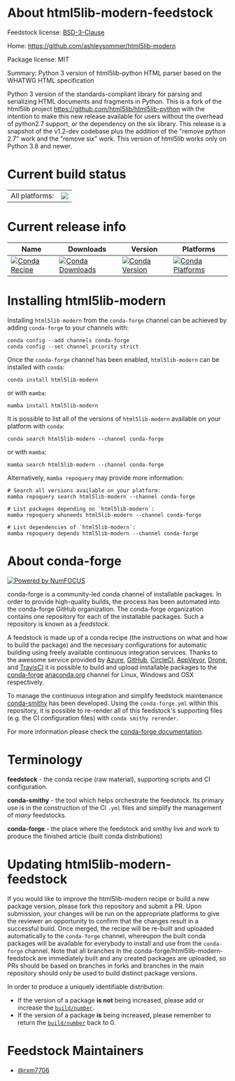 About html5lib-modern-feedstock
===============================

Feedstock license: [BSD-3-Clause](https://github.com/conda-forge/html5lib-modern-feedstock/blob/main/LICENSE.txt)

Home: https://github.com/ashleysommer/html5lib-modern

Package license: MIT

Summary: Python 3 version of html5lib-python HTML parser based on the WHATWG HTML specification

Python 3 version of the standards-compliant library for parsing and serializing HTML documents and fragments in Python.
This is a fork of the html5lib project https://github.com/html5lib/html5lib-python
with the intention to make this new release available for users without the overhead of python2.7 support, or the dependency on the six library.
This release is a snapshot of the v1.2-dev codebase plus the addition of the "remove python 2.7" work and the "remove six" work. This version of html5lib works only on Python 3.8 and newer.


Current build status
====================


<table><tr><td>All platforms:</td>
    <td>
      <a href="https://dev.azure.com/conda-forge/feedstock-builds/_build/latest?definitionId=23782&branchName=main">
        <img src="https://dev.azure.com/conda-forge/feedstock-builds/_apis/build/status/html5lib-modern-feedstock?branchName=main">
      </a>
    </td>
  </tr>
</table>

Current release info
====================

| Name | Downloads | Version | Platforms |
| --- | --- | --- | --- |
| [![Conda Recipe](https://img.shields.io/badge/recipe-html5lib--modern-green.svg)](https://anaconda.org/conda-forge/html5lib-modern) | [![Conda Downloads](https://img.shields.io/conda/dn/conda-forge/html5lib-modern.svg)](https://anaconda.org/conda-forge/html5lib-modern) | [![Conda Version](https://img.shields.io/conda/vn/conda-forge/html5lib-modern.svg)](https://anaconda.org/conda-forge/html5lib-modern) | [![Conda Platforms](https://img.shields.io/conda/pn/conda-forge/html5lib-modern.svg)](https://anaconda.org/conda-forge/html5lib-modern) |

Installing html5lib-modern
==========================

Installing `html5lib-modern` from the `conda-forge` channel can be achieved by adding `conda-forge` to your channels with:

```
conda config --add channels conda-forge
conda config --set channel_priority strict
```

Once the `conda-forge` channel has been enabled, `html5lib-modern` can be installed with `conda`:

```
conda install html5lib-modern
```

or with `mamba`:

```
mamba install html5lib-modern
```

It is possible to list all of the versions of `html5lib-modern` available on your platform with `conda`:

```
conda search html5lib-modern --channel conda-forge
```

or with `mamba`:

```
mamba search html5lib-modern --channel conda-forge
```

Alternatively, `mamba repoquery` may provide more information:

```
# Search all versions available on your platform:
mamba repoquery search html5lib-modern --channel conda-forge

# List packages depending on `html5lib-modern`:
mamba repoquery whoneeds html5lib-modern --channel conda-forge

# List dependencies of `html5lib-modern`:
mamba repoquery depends html5lib-modern --channel conda-forge
```


About conda-forge
=================

[![Powered by
NumFOCUS](https://img.shields.io/badge/powered%20by-NumFOCUS-orange.svg?style=flat&colorA=E1523D&colorB=007D8A)](https://numfocus.org)

conda-forge is a community-led conda channel of installable packages.
In order to provide high-quality builds, the process has been automated into the
conda-forge GitHub organization. The conda-forge organization contains one repository
for each of the installable packages. Such a repository is known as a *feedstock*.

A feedstock is made up of a conda recipe (the instructions on what and how to build
the package) and the necessary configurations for automatic building using freely
available continuous integration services. Thanks to the awesome service provided by
[Azure](https://azure.microsoft.com/en-us/services/devops/), [GitHub](https://github.com/),
[CircleCI](https://circleci.com/), [AppVeyor](https://www.appveyor.com/),
[Drone](https://cloud.drone.io/welcome), and [TravisCI](https://travis-ci.com/)
it is possible to build and upload installable packages to the
[conda-forge](https://anaconda.org/conda-forge) [anaconda.org](https://anaconda.org/)
channel for Linux, Windows and OSX respectively.

To manage the continuous integration and simplify feedstock maintenance
[conda-smithy](https://github.com/conda-forge/conda-smithy) has been developed.
Using the ``conda-forge.yml`` within this repository, it is possible to re-render all of
this feedstock's supporting files (e.g. the CI configuration files) with ``conda smithy rerender``.

For more information please check the [conda-forge documentation](https://conda-forge.org/docs/).

Terminology
===========

**feedstock** - the conda recipe (raw material), supporting scripts and CI configuration.

**conda-smithy** - the tool which helps orchestrate the feedstock.
                   Its primary use is in the construction of the CI ``.yml`` files
                   and simplify the management of *many* feedstocks.

**conda-forge** - the place where the feedstock and smithy live and work to
                  produce the finished article (built conda distributions)


Updating html5lib-modern-feedstock
==================================

If you would like to improve the html5lib-modern recipe or build a new
package version, please fork this repository and submit a PR. Upon submission,
your changes will be run on the appropriate platforms to give the reviewer an
opportunity to confirm that the changes result in a successful build. Once
merged, the recipe will be re-built and uploaded automatically to the
`conda-forge` channel, whereupon the built conda packages will be available for
everybody to install and use from the `conda-forge` channel.
Note that all branches in the conda-forge/html5lib-modern-feedstock are
immediately built and any created packages are uploaded, so PRs should be based
on branches in forks and branches in the main repository should only be used to
build distinct package versions.

In order to produce a uniquely identifiable distribution:
 * If the version of a package **is not** being increased, please add or increase
   the [``build/number``](https://docs.conda.io/projects/conda-build/en/latest/resources/define-metadata.html#build-number-and-string).
 * If the version of a package **is** being increased, please remember to return
   the [``build/number``](https://docs.conda.io/projects/conda-build/en/latest/resources/define-metadata.html#build-number-and-string)
   back to 0.

Feedstock Maintainers
=====================

* [@rxm7706](https://github.com/rxm7706/)

